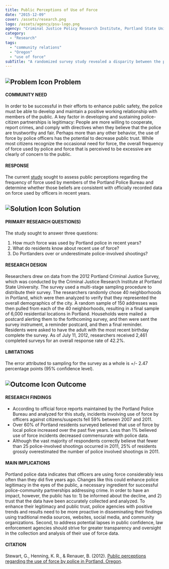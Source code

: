 ```yaml
---
title: Public Perceptions of Use of Force
date: "2015-12-09"
cover: /assets/research.png
logo: /assets/agency/psu-logo.png
agency: "Criminal Justice Policy Research Institute, Portland State University - 2012"
category:
  - "Research"
tags:
  - "community relations"
  - "Oregon"
  - "use of force"
subTitle: "A randomized survey study revealed a disparity between the public perception of the number of use of force events and the officially recorded data."
---
```

## ![Problem Icon](https://github.com/google/material-design-icons/raw/master/alert/1x_web/ic_error_outline_black_48dp.png "Problem") Problem

#### COMMUNITY NEED

In order to be successful in their efforts to enhance public safety, the police must be able to develop and maintain a positive working relationship with members of the public. A key factor in developing and sustaining police-citizen partnerships is legitimacy: People are more willing to cooperate, report crimes, and comply with directives when they believe that the police are trustworthy and fair. Perhaps more than any other behavior, the use of force by police officers has the potential to decrease public trust. While most citizens recognize the occasional need for force, the overall frequency of force used by police and force that is perceived to be excessive are clearly of concern to the public.

#### RESPONSE

The current [study](https://www.pdx.edu/cjpri/sites/www.pdx.edu.cjpri/files/Use_of_Force_Final.pdf) sought to assess public perceptions regarding the frequency of force used by members of the Portland Police Bureau and determine whether those beliefs are consistent with officially recorded data on force used by officers in recent years.

## ![Solution Icon](https://github.com/google/material-design-icons/raw/master/action/1x_web/ic_lightbulb_outline_black_48dp.png "Solution") Solution

#### PRIMARY RESEARCH QUESTION(S)

The study sought to answer three questions:

1. How much force was used by Portland police in recent years?
2. What do residents know about recent use of force?
3. Do Portlanders over or underestimate police-involved shootings?

#### RESEARCH DESIGN

Researchers drew on data from the 2012 Portland Criminal Justice Survey, which was conducted by the Criminal Justice Research Institute at Portland State University. The survey used a multi-stage sampling procedure to distribute their survey. The researchers randomly chose 40 neighborhoods in Portland, which were then analyzed to verify that they represented the overall demographics of the city. A random sample of 150 addresses was then pulled from each of the 40 neighborhoods, resulting in a final sample of 6,000 residential locations in Portland. Households were mailed a postcard alerting them to the forthcoming survey, and then were sent the survey instrument, a reminder postcard, and then a final reminder. Residents were asked to have the adult with the most recent birthday complete the survey. As of July 11, 2012, researchers received 2,461 completed surveys for an overall response rate of 42.2%.

#### LIMITATIONS

The error attributed to sampling for the survey as a whole is +/- 2.47 percentage points (95% confidence level).

## ![Outcome Icon](https://github.com/google/material-design-icons/raw/master/action/1x_web/ic_view_list_black_48dp.png "Outcome") Outcome

#### RESEARCH FINDINGS

- According to official force reports maintained by the Portland Police Bureau and analyzed for this study, incidents involving use of force by officers against citizens/suspects fell 59% between 2007 and 2011.
- Over 60% of Portland residents surveyed believed that use of force by local police increased over the past five years. Less than 1% believed use of force incidents decreased commensurate with police data.
- Although the vast majority of respondents correctly believe that fewer than 25 police-involved shootings occurred in 2011, 25% of residents grossly overestimated the number of police involved shootings in 2011.

#### MAIN IMPLICATIONS

Portland police data indicates that officers are using force considerably less often than they did five years ago. Changes like this could enhance police legitimacy in the eyes of the public, a necessary ingredient for successful police-community partnerships addressing crime. In order to have an impact, however, the public has to: 1) be informed about the decline, and 2) trust that the data have been accurately collected and analyzed. To enhance their legitimacy and public trust, police agencies with positive trends and results need to be more proactive in disseminating their findings using traditional media sources, websites, social media, and community organizations. Second, to address potential lapses in public confidence, law enforcement agencies should strive for greater transparency and oversight in the collection and analysis of their use of force data.

#### CITATION

Stewart, G., Henning, K. R., & Renauer, B. (2012). [Public perceptions regarding the use of force by police in Portland, Oregon](https://www.pdx.edu/cjpri/sites/www.pdx.edu.cjpri/files/Use_of_Force_Final.pdf).

